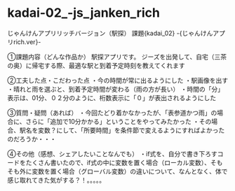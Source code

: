 # kadai-02_-js_janken_rich
じゃんけんアプリリッチバージョン（駅探）
課題{kadai_02} -{じゃんけんアプリrich.ver}-

①課題内容（どんな作品か）
駅探アプリです。
ジーズを出発して、自宅（三茶の奥）に帰宅する際、最適な駅と到着予定時刻を教えてくれます

②工夫した点・こだわった点
・今の時間が常に出るようにした
・駅画像を出す
・晴れと雨を選ぶと、到着予定時間が変わる（雨の方が長い）
・時間の「分」表示は、01分、０２分のように、桁数表示に「０」が表出されるようにした


③質問・疑問（あれば）
・今回たどり着かなかったが、「表参道かつ雨」の場合に、さらに「追加で10分かかる」ということをやってみたかった
・その場合、駅名を変数？にして、「所要時間」を条件節で変えるようにすればよかったのだろうか・・・

④その他（感想、シェアしたいことなんでも）
・if式を、自分で書き下ろすコードをたくさん書いたので、if式の中に変数を置く場合（ローカル変数）、そもそも外に変数を置く場合（グローバル変数）の違いについて、なんとなく、体で感じ取れてきた気がする？！。。。。。
